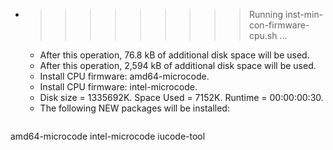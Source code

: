* >>>>>>>>> Running inst-min-con-firmware-cpu.sh ...
  * After this operation, 76.8 kB of additional disk space will be used.
  * After this operation, 2,594 kB of additional disk space will be used.
  * Install CPU firmware: amd64-microcode.
  * Install CPU firmware: intel-microcode.
  * Disk size = 1335692K. Space Used = 7152K. Runtime = 00:00:00:30.
  * The following NEW packages will be installed:
  ```bash
amd64-microcode intel-microcode iucode-tool
  ```
